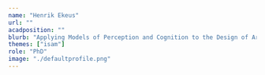 ```yaml
---
name: "Henrik Ekeus"
url: ""
acadposition: ""
blurb: "Applying Models of Perception and Cognition to the Design of Artistic Generative Systems"
themes: ["isam"]
role: "PhD"
image: "./defaultprofile.png"
---
```

